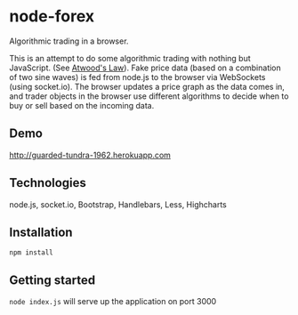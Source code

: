 # node-forex
Algorithmic trading in a browser.

This is an attempt to do some algorithmic trading with nothing but JavaScript. (See [Atwood's Law](http://blog.codinghorror.com/the-principle-of-least-power/)). Fake price data (based on a combination of two sine waves) is fed from node.js to the browser via WebSockets (using socket.io). The browser updates a price graph as the data comes in, and trader objects in the browser use different algorithms to decide when to buy or sell based on the incoming data.

## Demo
http://guarded-tundra-1962.herokuapp.com

## Technologies
node.js, socket.io, Bootstrap, Handlebars, Less, Highcharts

## Installation
`npm install`

## Getting started
`node index.js` will serve up the application on port 3000
